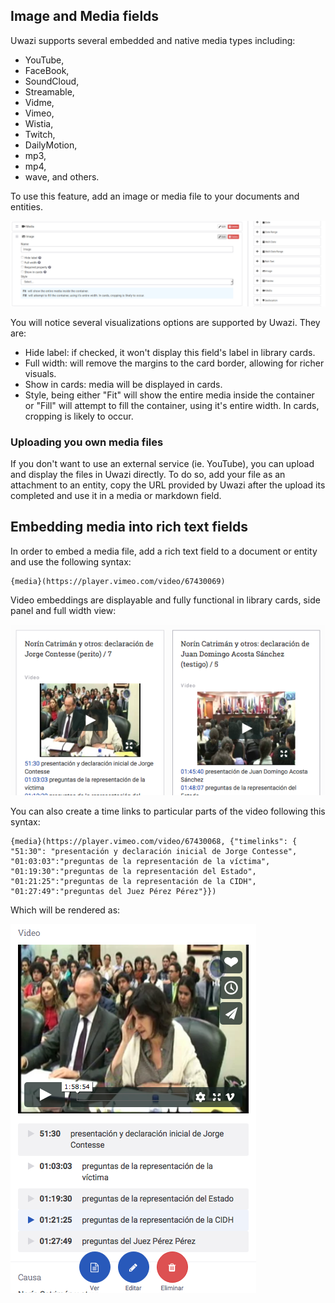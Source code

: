 ## Image and Media fields

Uwazi supports several embedded and native media types including:
*  YouTube, 
* FaceBook, 
* SoundCloud, 
* Streamable, 
* Vidme, 
* Vimeo, 
* Wistia, 
* Twitch, 
* DailyMotion, 
* mp3, 
* mp4, 
* wave, and others. 

To use this feature, add an image or media file to your documents and entities.

![Image and media fields](https://github.com/huridocs/uwazi-assets/blob/master/wiki/screenshots/image-and-video-fields.png)

You will notice several visualizations options are supported by Uwazi. They are:

- Hide label: if checked, it won't display this field's label in library cards.
- Full width: will remove the margins to the card border, allowing for richer visuals.
- Show in cards: media will be displayed in cards.
- Style, being either "Fit" will show the entire media inside the container or "Fill" will attempt to fill the container, using it's entire width. In cards, cropping is likely to occur.

### Uploading you own media files

If you don't want to use an external service (ie. YouTube), you can upload and display the files in Uwazi directly. To do so, add your file as an attachment to an entity, copy the URL provided by Uwazi after the upload its completed and use it in a media or markdown field.

## Embedding media into rich text fields

In order to embed a media file, add a rich text field to a document or entity and use the following syntax:
```
{media}(https://player.vimeo.com/video/67430069)
```

Video embeddings are displayable and fully functional in library cards, side panel and full width view:

![](https://github.com/huridocs/uwazi-assets/raw/master/wiki/screenshots/video-embedding.png)

You can also create a time links to particular parts of the video following this syntax:
```
{media}(https://player.vimeo.com/video/67430068, {"timelinks": {
"51:30": "presentación y declaración inicial de Jorge Contesse", 
"01:03:03":"preguntas de la representación de la víctima", 
"01:19:30":"preguntas de la representación del Estado", 
"01:21:25":"preguntas de la representación de la CIDH", 
"01:27:49":"preguntas del Juez Pérez Pérez"}})
```

Which will be rendered as:

![](https://github.com/huridocs/uwazi-assets/blob/master/wiki/screenshots/Video-timelinks.png)

